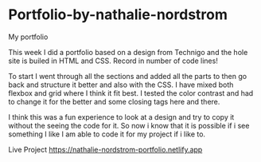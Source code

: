 # Portfolio-by-nathalie-nordstrom
My portfolio

This week I did a portfolio based on a design from Technigo and the hole site is builed in HTML and CSS.
Record in number of code lines! 

To start I went through all the sections and added all the parts to then go back and structure it better 
and also with the CSS. I have mixed both flexbox and grid where I think it fit best.
I tested the color contrast and had to change it for the better and some closing tags here and there. 

I think this was a fun experience to look at a design and try to copy it without the seeing the code for it. 
So now i know that it is possible if i see something I like I am able to code it for my project if i like to. 


Live Project
https://nathalie-nordstrom-portfolio.netlify.app
